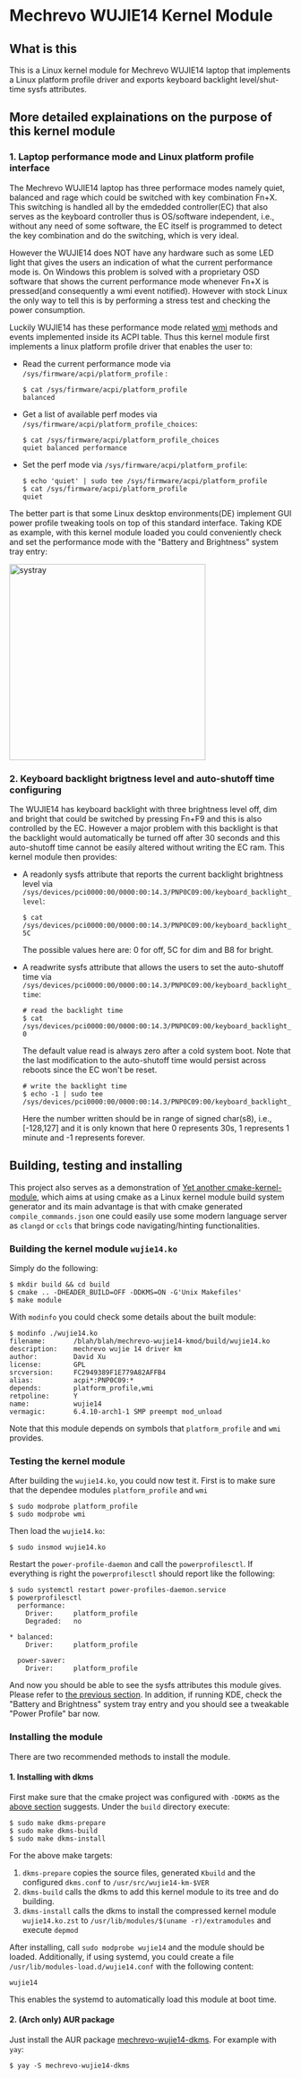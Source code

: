 # Mechrevo WUJIE14 Kernel Module

## What is this

This is a Linux kernel module for Mechrevo WUJIE14 laptop that implements a Linux platform profile driver and exports keyboard backlight level/shut-time sysfs attributes.

## More detailed explainations on the purpose of this kernel module

### 1. Laptop performance mode and Linux platform profile interface

The Mechrevo WUJIE14 laptop has three performace modes namely quiet, balanced and rage which could be switched with key combination Fn+X. This switching is handled all by the emdedded controller(EC) that also serves as the keyboard controller thus is OS/software independent, i.e., without any need of some software, the EC itself is programmed to detect the key combination and do the switching, which is very ideal.

However the WUJIE14 does NOT have any hardware such as some LED light that gives the users an indication of what the current performance mode is. On Windows this problem is solved with a proprietary OSD software that shows the current performance mode whenever Fn+X is pressed(and consequently a wmi event notified). However with stock Linux the only way to tell this is by performing a stress test and checking the power consumption.

Luckily WUJIE14 has these performance mode related [wmi](https://www.kernel.org/doc/html/next/wmi/acpi-interface.html) methods and events implemented inside its ACPI table. Thus this kernel module first implements a linux platform profile driver that enables the user to:

- Read the current performance mode via `/sys/firmware/acpi/platform_profile` :
    ```shell
    $ cat /sys/firmware/acpi/platform_profile
    balanced
    ```

- Get a list of available perf modes via `/sys/firmware/acpi/platform_profile_choices`:
    ```shell
    $ cat /sys/firmware/acpi/platform_profile_choices
    quiet balanced performance
    ```

- Set the perf mode via `/sys/firmware/acpi/platform_profile`:
    ```shell
    $ echo 'quiet' | sudo tee /sys/firmware/acpi/platform_profile
    $ cat /sys/firmware/acpi/platform_profile
    quiet
    ```

The better part is that some Linux desktop environments(DE) implement GUI power profile tweaking tools on top of this standard interface. Taking KDE as example, with this kernel module loaded you could conveniently check and set the performance mode with the "Battery and Brightness" system tray entry:

<img src="assets/systemtray.png" alt="systray" width="350" />


### 2. Keyboard backlight brigtness level and auto-shutoff time configuring

The WUJIE14 has keyboard backlight with three brightness level off, dim and bright that could be switched by pressing Fn+F9 and this is also controlled by the EC. However a major problem with this backlight is that the backlight would automatically be turned off after 30 seconds and this auto-shutoff time cannot be easily altered without writing the EC ram. This kernel module then provides:

- A readonly sysfs attribute that reports the current backlight brightness level via `/sys/devices/pci0000:00/0000:00:14.3/PNP0C09:00/keyboard_backlight_level`:

    ```shell
    $ cat /sys/devices/pci0000:00/0000:00:14.3/PNP0C09:00/keyboard_backlight_level
    5C
    ```
    
    The possible values here are: 0 for off, 5C for dim and B8 for bright.

- A readwrite sysfs attribute that allows the users to set the auto-shutoff time via `/sys/devices/pci0000:00/0000:00:14.3/PNP0C09:00/keyboard_backlight_time`:

    ```shell
    # read the backlight time
    $ cat /sys/devices/pci0000:00/0000:00:14.3/PNP0C09:00/keyboard_backlight_time
    0
    ```
    The default value read is always zero after a cold system boot. Note that the last modification to the auto-shutoff time would persist across reboots since the EC won't be reset.

    ```shell
    # write the backlight time
    $ echo -1 | sudo tee /sys/devices/pci0000:00/0000:00:14.3/PNP0C09:00/keyboard_backlight_time
    ```
    Here the number written should be in range of signed char(s8), i.e., [-128,127] and it is only known that here 0 represents 30s, 1 represents 1 minute and -1 represents forever.


## Building, testing and installing

This project also serves as a demonstration of [Yet another cmake-kernel-module](https://github.com/xuwd1/yet-another-cmake-kernel-module), which aims at using cmake as a Linux kernel module build system generator and its main advantage is that with cmake generated `compile_commands.json` one could easily use some modern language server as `clangd` or `ccls` that brings code navigating/hinting functionalities.

### Building the kernel module `wujie14.ko`
Simply do the following:
```shell
$ mkdir build && cd build
$ cmake .. -DHEADER_BUILD=OFF -DDKMS=ON -G'Unix Makefiles'
$ make module
```
With `modinfo` you could check some details about the built module:
```shell
$ modinfo ./wujie14.ko
filename:       /blah/blah/mechrevo-wujie14-kmod/build/wujie14.ko
description:    mechrevo wujie 14 driver km
author:         David Xu
license:        GPL
srcversion:     FC2949389F1E779A82AFFB4
alias:          acpi*:PNP0C09:*
depends:        platform_profile,wmi
retpoline:      Y
name:           wujie14
vermagic:       6.4.10-arch1-1 SMP preempt mod_unload
``` 
Note that this module depends on symbols that `platform_profile` and `wmi` provides.


### Testing the kernel module
After building the `wujie14.ko`, you could now test it. First is to make sure that the dependee modules `platform_profile` and `wmi`
```shell
$ sudo modprobe platform_profile
$ sudo modprobe wmi
```
Then load the `wujie14.ko`:
```shell
$ sudo insmod wujie14.ko
```
Restart the `power-profile-daemon` and call the `powerprofilesctl`. If everything is right the `powerprofilesctl` should report like the following:
```shell
$ sudo systemctl restart power-profiles-daemon.service
$ powerprofilesctl
  performance:
    Driver:     platform_profile
    Degraded:   no

* balanced:
    Driver:     platform_profile

  power-saver:
    Driver:     platform_profile
```
And now you should be able to see the sysfs attributes this module gives. Please refer to [the previous section](#more-detailed-explainations-on-the-purpose-of-this-kernel-module). In addition, if running KDE, check the "Battery and Brightness" system tray entry and you should see a tweakable "Power Profile" bar now. 

### Installing the module
There are two recommended methods to install the module.
#### 1. Installing with dkms
First make sure that the cmake project was configured with `-DDKMS` as the [above section](#building-the-kernel-module-wujie14ko) suggests. Under the `build` directory execute:
```shell
$ sudo make dkms-prepare
$ sudo make dkms-build
$ sudo make dkms-install
```
For the above make targets:
1. `dkms-prepare` copies the source files, generated `Kbuild` and the configured `dkms.conf` to `/usr/src/wujie14-km-$VER`
2. `dkms-build` calls the dkms to add this kernel module to its tree and do building.
3. `dkms-install` calls the dkms to install the compressed kernel module `wujie14.ko.zst` to `/usr/lib/modules/$(uname -r)/extramodules` and execute `depmod`

After installing, call `sudo modprobe wujie14` and the module should be loaded. Additionally, if using systemd, you could create a file `/usr/lib/modules-load.d/wujie14.conf` with the following content:

```
wujie14
```
This enables the systemd to automatically load this module at boot time.

#### 2. (Arch only) AUR package

Just install the AUR package [mechrevo-wujie14-dkms](https://aur.archlinux.org/packages/mechrevo-wujie14-dkms). For example with `yay`:
```shell
$ yay -S mechrevo-wujie14-dkms
```